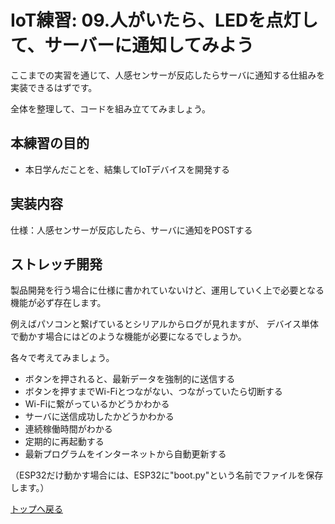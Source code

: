 # IoT練習: 09.人がいたら、LEDを点灯して、サーバーに通知してみよう

ここまでの実習を通じて、人感センサーが反応したらサーバに通知する仕組みを実装できるはずです。

全体を整理して、コードを組み立ててみましょう。

## 本練習の目的

- 本日学んだことを、結集してIoTデバイスを開発する

## 実装内容

仕様：人感センサーが反応したら、サーバに通知をPOSTする

## ストレッチ開発

製品開発を行う場合に仕様に書かれていないけど、運用していく上で必要となる機能が必ず存在します。

例えばパソコンと繋げているとシリアルからログが見れますが、
デバイス単体で動かす場合にはどのような機能が必要になるでしょうか。

各々で考えてみましょう。

- ボタンを押されると、最新データを強制的に送信する
- ボタンを押すまでWi-Fiとつながない、つながっていたら切断する
- Wi-Fiに繋がっているかどうかわかる
- サーバに送信成功したかどうかわかる
- 連続稼働時間がわかる
- 定期的に再起動する
- 最新プログラムをインターネットから自動更新する

（ESP32だけ動かす場合には、ESP32に"boot.py"という名前でファイルを保存します。）

[トップへ戻る](../README.md)
